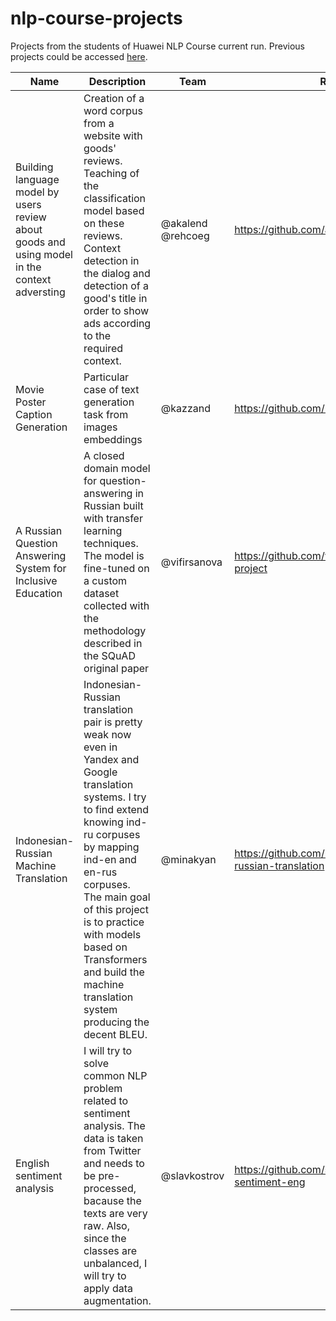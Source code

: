 # nlp-course-projects
Projects from the students of Huawei NLP Course current run. Previous projects could be accessed [here](./prev).


|Name|Description|Team|Repository|
|----|-----------|----|----------|
|Building language model by users review about goods and using model in the context adversting|Creation of a word corpus from a website with goods' reviews. Teaching of the classification model based on these reviews. Context detection in the dialog and detection of a good's title in order to show ads according to the required context.|@akalend @rehcoeg|https://github.com/akalend/mobile_nlp_analisys|
|Movie Poster Caption Generation|Particular case of text generation task from images embeddings|@kazzand|https://github.com/kazzand/huaweiproject|
|A Russian Question Answering System for Inclusive Education|A closed domain model for question-answering in Russian built with transfer learning techniques. The model is fine-tuned on a custom dataset collected with the methodology described in the SQuAD original paper|@vifirsanova|https://github.com/vifirsanova/nlp-huawei-project|
|Indonesian-Russian Machine Translation|Indonesian-Russian translation pair is pretty weak now even in Yandex and Google translation systems. I try to find extend knowing ind-ru corpuses by mapping ind-en and en-rus corpuses. The main goal of this project is to practice with models based on Transformers and build the machine translation system producing the decent BLEU.|@minakyan|https://github.com/minakovaa/indonesian-russian-translation|
|English sentiment analysis|I will try to solve common NLP problem related to sentiment analysis. The data is taken from Twitter and needs to be pre-processed, bacause the texts are very raw. Also, since the classes are unbalanced, I will try to apply data augmentation.|@slavkostrov|https://github.com/slavkostrov/project-sentiment-eng|

